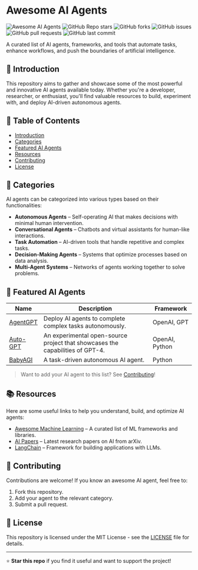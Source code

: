 # Awesome AI Agents

![Awesome AI Agents](https://img.shields.io/badge/Awesome-AI%20Agents-blue.svg) ![GitHub Repo stars](https://img.shields.io/github/stars/AI-Agents-Simplified/Awesome-AI-Agents?style=social) ![GitHub forks](https://img.shields.io/github/forks/AI-Agents-Simplified/Awesome-AI-Agents?style=social) ![GitHub issues](https://img.shields.io/github/issues/AI-Agents-Simplified/Awesome-AI-Agents) ![GitHub pull requests](https://img.shields.io/github/issues-pr/AI-Agents-Simplified/Awesome-AI-Agents) ![GitHub last commit](https://img.shields.io/github/last-commit/AI-Agents-Simplified/Awesome-AI-Agents)

A curated list of AI agents, frameworks, and tools that automate tasks, enhance workflows, and push the boundaries of artificial intelligence.

## 🚀 Introduction

This repository aims to gather and showcase some of the most powerful and innovative AI agents available today. Whether you're a developer, researcher, or enthusiast, you'll find valuable resources to build, experiment with, and deploy AI-driven autonomous agents.

## 📌 Table of Contents

- [Introduction](#-introduction)
- [Categories](#-categories)
- [Featured AI Agents](#-featured-ai-agents)
- [Resources](#-resources)
- [Contributing](#-contributing)
- [License](#-license)

## 📂 Categories

AI agents can be categorized into various types based on their functionalities:

- **Autonomous Agents** – Self-operating AI that makes decisions with minimal human intervention.
- **Conversational Agents** – Chatbots and virtual assistants for human-like interactions.
- **Task Automation** – AI-driven tools that handle repetitive and complex tasks.
- **Decision-Making Agents** – Systems that optimize processes based on data analysis.
- **Multi-Agent Systems** – Networks of agents working together to solve problems.

## 🌟 Featured AI Agents

| Name | Description | Framework |
|------|------------|-----------|
| [AgentGPT](https://github.com/reworkd/AgentGPT) | Deploy AI agents to complete complex tasks autonomously. | OpenAI, GPT |
| [Auto-GPT](https://github.com/Torantulino/Auto-GPT) | An experimental open-source project that showcases the capabilities of GPT-4. | OpenAI, Python |
| [BabyAGI](https://github.com/yoheinakajima/babyagi) | A task-driven autonomous AI agent. | Python |

> Want to add your AI agent to this list? See [Contributing](#-contributing)!

## 📚 Resources

Here are some useful links to help you understand, build, and optimize AI agents:

- [Awesome Machine Learning](https://github.com/josephmisiti/awesome-machine-learning) – A curated list of ML frameworks and libraries.
- [AI Papers](https://arxiv.org/list/cs.AI/recent) – Latest research papers on AI from arXiv.
- [LangChain](https://github.com/hwchase17/langchain) – Framework for building applications with LLMs.

## 🤝 Contributing

Contributions are welcome! If you know an awesome AI agent, feel free to:

1. Fork this repository.
2. Add your agent to the relevant category.
3. Submit a pull request.

## 📜 License

This repository is licensed under the MIT License - see the [LICENSE](LICENSE) file for details.

---

⭐ **Star this repo** if you find it useful and want to support the project!

